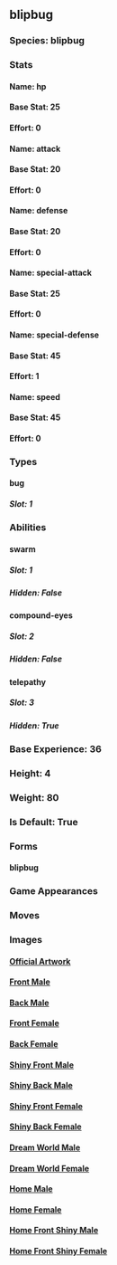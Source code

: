 ## blipbug
### Species: blipbug
### Stats
#### Name: hp
#### Base Stat: 25
#### Effort: 0
#### Name: attack
#### Base Stat: 20
#### Effort: 0
#### Name: defense
#### Base Stat: 20
#### Effort: 0
#### Name: special-attack
#### Base Stat: 25
#### Effort: 0
#### Name: special-defense
#### Base Stat: 45
#### Effort: 1
#### Name: speed
#### Base Stat: 45
#### Effort: 0
### Types
#### bug
##### Slot: 1
### Abilities
#### swarm
##### Slot: 1
##### Hidden: False
#### compound-eyes
##### Slot: 2
##### Hidden: False
#### telepathy
##### Slot: 3
##### Hidden: True
### Base Experience: 36
### Height: 4
### Weight: 80
### Is Default: True
### Forms
#### blipbug
### Game Appearances
### Moves
### Images
#### [Official Artwork](https://raw.githubusercontent.com/PokeAPI/sprites/master/sprites/pokemon/other/official-artwork/824.png)
#### [Front Male](https://raw.githubusercontent.com/PokeAPI/sprites/master/sprites/pokemon/824.png)
#### [Back Male](https://raw.githubusercontent.com/PokeAPI/sprites/master/sprites/pokemon/back/824.png)
#### [Front Female](None)
#### [Back Female](None)
#### [Shiny Front Male](https://raw.githubusercontent.com/PokeAPI/sprites/master/sprites/pokemon/shiny/824.png)
#### [Shiny Back Male](https://raw.githubusercontent.com/PokeAPI/sprites/master/sprites/pokemon/back/824.png)
#### [Shiny Front Female](None)
#### [Shiny Back Female](None)
#### [Dream World Male](None)
#### [Dream World Female](None)
#### [Home Male](https://raw.githubusercontent.com/PokeAPI/sprites/master/sprites/pokemon/other/home/824.png)
#### [Home Female](None)
#### [Home Front Shiny Male](https://raw.githubusercontent.com/PokeAPI/sprites/master/sprites/pokemon/other/home/shiny/824.png)
#### [Home Front Shiny Female](None)